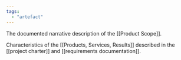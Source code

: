 ```yaml
---
tags:
  - "artefact"
---
```

The documented narrative description of the [[Product Scope]].

Characteristics of the [[Products, Services, Results]] described in the [[project charter]] and [[requirements documentation]].